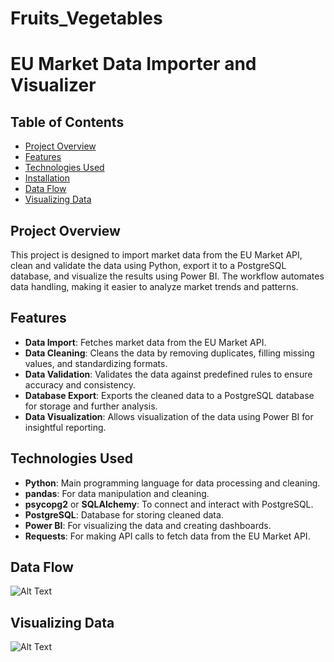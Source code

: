 # Fruits_Vegetables
# EU Market Data Importer and Visualizer

## Table of Contents
- [Project Overview](#project-overview)
- [Features](#features)
- [Technologies Used](#technologies-used)
- [Installation](#installation)
- [Data Flow](#data-flow)
- [Visualizing Data](#visualizing-data)

## Project Overview

This project is designed to import market data from the EU Market API, clean and validate the data using Python, export it to a PostgreSQL database, and visualize the results using Power BI. The workflow automates data handling, making it easier to analyze market trends and patterns.

## Features

- **Data Import**: Fetches market data from the EU Market API.
- **Data Cleaning**: Cleans the data by removing duplicates, filling missing values, and standardizing formats.
- **Data Validation**: Validates the data against predefined rules to ensure accuracy and consistency.
- **Database Export**: Exports the cleaned data to a PostgreSQL database for storage and further analysis.
- **Data Visualization**: Allows visualization of the data using Power BI for insightful reporting.

## Technologies Used

- **Python**: Main programming language for data processing and cleaning.
- **pandas**: For data manipulation and cleaning.
- **psycopg2** or **SQLAlchemy**: To connect and interact with PostgreSQL.
- **PostgreSQL**: Database for storing cleaned data.
- **Power BI**: For visualizing the data and creating dashboards.
- **Requests**: For making API calls to fetch data from the EU Market API.

## Data Flow
![Alt Text]("ETL.png")



## Visualizing Data

![Alt Text]("Power_BI_Fruits_&_Vegetables.png")
